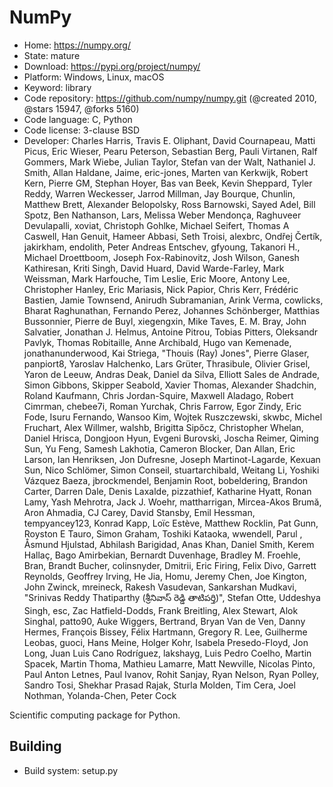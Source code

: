 # NumPy

- Home: https://numpy.org/
- State: mature
- Download: https://pypi.org/project/numpy/
- Platform: Windows, Linux, macOS
- Keyword: library
- Code repository: https://github.com/numpy/numpy.git (@created 2010, @stars 15947, @forks 5160)
- Code language: C, Python
- Code license: 3-clause BSD
- Developer: Charles Harris, Travis E. Oliphant, David Cournapeau, Matti Picus, Eric Wieser, Pearu Peterson, Sebastian Berg, Pauli Virtanen, Ralf Gommers, Mark Wiebe, Julian Taylor, Stefan van der Walt, Nathaniel J. Smith, Allan Haldane, Jaime, eric-jones, Marten van Kerkwijk, Robert Kern, Pierre GM, Stephan Hoyer, Bas van Beek, Kevin Sheppard, Tyler Reddy, Warren Weckesser, Jarrod Millman, Jay Bourque, Chunlin, Matthew Brett, Alexander Belopolsky, Ross Barnowski, Sayed Adel, Bill Spotz, Ben Nathanson, Lars, Melissa Weber Mendonça, Raghuveer Devulapalli, xoviat, Christoph Gohlke, Michael Seifert, Thomas A Caswell, Han Genuit, Hameer Abbasi, Seth Troisi, alexbrc, Ondřej Čertík, jakirkham, endolith, Peter Andreas Entschev, gfyoung, Takanori H., Michael Droettboom, Joseph Fox-Rabinovitz, Josh Wilson, Ganesh Kathiresan, Kriti Singh, David Huard, David Warde-Farley, Mark Weissman, Mark Harfouche, Tim Leslie, Eric Moore, Antony Lee, Christopher Hanley, Eric Mariasis, Nick Papior, Chris Kerr, Frédéric Bastien, Jamie Townsend, Anirudh Subramanian, Arink Verma, cowlicks, Bharat Raghunathan, Fernando Perez, Johannes Schönberger, Matthias Bussonnier, Pierre de Buyl, xiegengxin, Mike Taves, E. M. Bray, John Salvatier, Jonathan J. Helmus, Antoine Pitrou, Tobias Pitters, Oleksandr Pavlyk, Thomas Robitaille, Anne Archibald, Hugo van Kemenade, jonathanunderwood, Kai Striega, "Thouis (Ray) Jones", Pierre Glaser, panpiort8, Yaroslav Halchenko, Lars Grüter, Thrasibule, Olivier Grisel, Yaron de Leeuw, Andras Deak, Daniel da Silva, Elliott Sales de Andrade, Simon Gibbons, Skipper Seabold, Xavier Thomas, Alexander Shadchin, Roland Kaufmann, Chris Jordan-Squire, Maxwell Aladago, Robert Cimrman, chebee7i, Roman Yurchak, Chris Farrow, Egor Zindy, Eric Fode, Isuru Fernando, Wansoo Kim, Wojtek Ruszczewski, skwbc, Michel Fruchart, Alex Willmer, walshb, Brigitta Sipőcz, Christopher Whelan, Daniel Hrisca, Dongjoon Hyun, Evgeni Burovski, Joscha Reimer, Qiming Sun, Yu Feng, Samesh Lakhotia, Cameron Blocker, Dan Allan, Eric Larson, Ian Henriksen, Jon Dufresne, Joseph Martinot-Lagarde, Kexuan Sun, Nico Schlömer, Simon Conseil, stuartarchibald, Weitang Li, Yoshiki Vázquez Baeza, jbrockmendel, Benjamin Root, bobeldering, Brandon Carter, Darren Dale, Denis Laxalde, pizzathief, Katharine Hyatt, Ronan Lamy, Yash Mehrotra, Jack J. Woehr, mattharrigan, Mircea-Akos Brumă, Aron Ahmadia, CJ Carey, David Stansby, Emil Hessman, tempyancey123, Konrad Kapp, Loïc Estève, Matthew Rocklin, Pat Gunn, Royston E Tauro, Simon Graham, Toshiki Kataoka, wwendell, Parul , Åsmund Hjulstad, Abhilash Barigidad, Anas Khan, Daniel Smith, Kerem Hallaç, Bago Amirbekian, Bernardt Duvenhage, Bradley M. Froehle, Bran, Brandt Bucher, colinsnyder, Dmitrii, Eric Firing, Felix Divo, Garrett Reynolds, Geoffrey Irving, He Jia, Homu, Jeremy Chen, Joe Kington, John Zwinck, mreineck, Rakesh Vasudevan, Sankarshan Mudkavi, "Srinivas Reddy Thatiparthy (శ్రీనివాస్  రెడ్డి తాటిపర్తి)", Stefan Otte, Uddeshya Singh, esc, Zac Hatfield-Dodds, Frank Breitling, Alex Stewart, Alok Singhal, patto90, Auke Wiggers, Bertrand, Bryan Van de Ven, Danny Hermes, François Bissey, Félix Hartmann, Gregory R. Lee, Guilherme Leobas, guoci, Hans Meine, Holger Kohr, Isabela Presedo-Floyd, Jon Long, Juan Luis Cano Rodríguez, lakshayg, Luis Pedro Coelho, Martin Spacek, Martin Thoma, Mathieu Lamarre, Matt Newville, Nicolas Pinto, Paul Anton Letnes, Paul Ivanov, Rohit Sanjay, Ryan Nelson, Ryan Polley, Sandro Tosi, Shekhar Prasad Rajak, Sturla Molden, Tim Cera, Joel Nothman, Yolanda-Chen, Peter Cock

Scientific computing package for Python.

## Building

- Build system: setup.py
